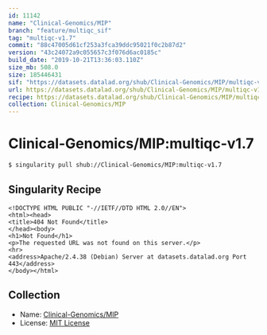 ```yaml
---
id: 11142
name: "Clinical-Genomics/MIP"
branch: "feature/multiqc_sif"
tag: "multiqc-v1.7"
commit: "88c47005d61cf253a3fca39ddc95021f0c2b87d2"
version: "43c24072a9c055657c3f076d6ac0185c"
build_date: "2019-10-21T13:36:03.110Z"
size_mb: 508.0
size: 185446431
sif: "https://datasets.datalad.org/shub/Clinical-Genomics/MIP/multiqc-v1.7/2019-10-21-88c47005-43c24072/43c24072a9c055657c3f076d6ac0185c.sif"
url: https://datasets.datalad.org/shub/Clinical-Genomics/MIP/multiqc-v1.7/2019-10-21-88c47005-43c24072/
recipe: https://datasets.datalad.org/shub/Clinical-Genomics/MIP/multiqc-v1.7/2019-10-21-88c47005-43c24072/Singularity
collection: Clinical-Genomics/MIP
---
```


# Clinical-Genomics/MIP:multiqc-v1.7

```bash
$ singularity pull shub://Clinical-Genomics/MIP:multiqc-v1.7
```

## Singularity Recipe

```singularity
<!DOCTYPE HTML PUBLIC "-//IETF//DTD HTML 2.0//EN">
<html><head>
<title>404 Not Found</title>
</head><body>
<h1>Not Found</h1>
<p>The requested URL was not found on this server.</p>
<hr>
<address>Apache/2.4.38 (Debian) Server at datasets.datalad.org Port 443</address>
</body></html>
```

## Collection

 - Name: [Clinical-Genomics/MIP](https://github.com/Clinical-Genomics/MIP)
 - License: [MIT License](https://api.github.com/licenses/mit)


